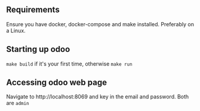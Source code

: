 ## Requirements
Ensure you have docker, docker-compose and make installed. Preferably on a Linux.

## Starting up odoo
```make build``` if it's your first time, otherwise ```make run```

## Accessing odoo web page
Navigate to http://localhost:8069 and key in the email and password. Both are ```admin```